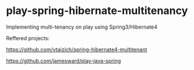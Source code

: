 play-spring-hibernate-multitenancy
==================================

Implementing multi-tenancy on play using Spring3/Hibernate4

Reffered projects:

https://github.com/vtajzich/spring-hibernate4-multitenant

https://github.com/jamesward/play-java-spring


